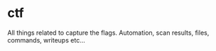 # ctf
All things related to capture the flags. Automation, scan results, files, commands, writeups etc...
